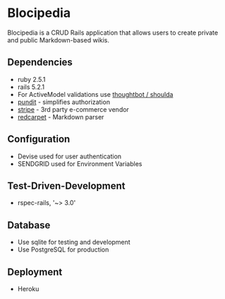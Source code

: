 # Blocipedia

Blocipedia is a CRUD Rails application that allows users to create private and public Markdown-based wikis.


## Dependencies
* ruby 2.5.1
* rails 5.2.1
* For ActiveModel validations use [thoughtbot / shoulda ](https://github.com/thoughtbot/shoulda)
* [pundit](https://github.com/varvet/pundit) - simplifies authorization
* [stripe](https://stripe.com/docs/development) - 3rd party e-commerce vendor
* [redcarpet](https://github.com/vmg/redcarpet) - Markdown parser

## Configuration
* Devise used for user authentication
* SENDGRID used for Environment Variables

## Test-Driven-Development
* rspec-rails, '~> 3.0'

## Database
* Use sqlite for testing and development 
* Use PostgreSQL for production

## Deployment
* Heroku

